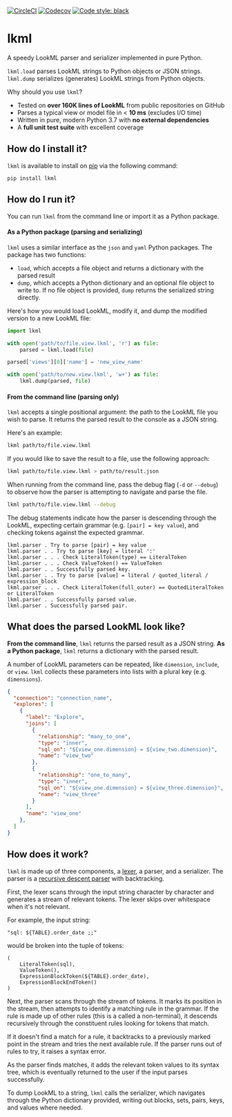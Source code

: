 [![CircleCI](https://img.shields.io/circleci/build/github/joshtemple/lkml.svg)](https://circleci.com/gh/joshtemple/lkml)
[![Codecov](https://img.shields.io/codecov/c/github/joshtemple/lkml.svg)](https://codecov.io/gh/joshtemple/lkml)
[![Code style: black](https://img.shields.io/badge/code%20style-black-000000.svg)](https://github.com/psf/black)

# lkml

A speedy LookML parser and serializer implemented in pure Python.

`lkml.load` parses LookML strings to Python objects or JSON strings. `lkml.dump` serializes (generates) LookML strings from Python objects.

Why should you use `lkml`?
- Tested on **over 160K lines of LookML** from public repositories on GitHub
- Parses a typical view or model file in < **10 ms** (excludes I/O time)
- Written in pure, modern Python 3.7 with **no external dependencies**
- A **full unit test suite** with excellent coverage

## How do I install it?

`lkml` is available to install on [pip](https://pypi.org/project/lkml/) via the following command:

```
pip install lkml
```

## How do I run it?

You can run `lkml` from the command line or import it as a Python package.

#### As a Python package (parsing and serializing)

`lkml` uses a similar interface as the `json` and `yaml` Python packages. The package has two functions:
 - `load`, which accepts a file object and returns a dictionary with the parsed result
 - `dump`, which accepts a Python dictionary and an optional file object to write to. If no file object is provided, `dump` returns the serialized string directly.

Here's how you would load LookML, modify it, and dump the modified version to a new LookML file:

```python
import lkml

with open('path/to/file.view.lkml', 'r') as file:
    parsed = lkml.load(file)

parsed['views'][0]['name'] = 'new_view_name'

with open('path/to/new.view.lkml', 'w+') as file:
    lkml.dump(parsed, file)
```

#### From the command line (parsing only)

`lkml` accepts a single positional argument: the path to the LookML file you wish to parse. It returns the parsed result to the console as a JSON string.

Here's an example:

```bash
lkml path/to/file.view.lkml
```

If you would like to save the result to a file, use the following approach:

```bash
lkml path/to/file.view.lkml > path/to/result.json
```

When running from the command line, pass the debug flag (`-d` or `--debug`) to observe how the parser is attempting to navigate and parse the file.

```bash
lkml path/to/file.view.lkml --debug
```

The debug statements indicate how the parser is descending through the LookML, expecting certain grammar (e.g. `[pair] = key value`), and checking tokens against the expected grammar.

```
lkml.parser . Try to parse [pair] = key value
lkml.parser . . Try to parse [key] = literal ':'
lkml.parser . . . Check LiteralToken(type) == LiteralToken
lkml.parser . . . Check ValueToken() == ValueToken
lkml.parser . . Successfully parsed key.
lkml.parser . . Try to parse [value] = literal / quoted_literal / expression_block
lkml.parser . . . Check LiteralToken(full_outer) == QuotedLiteralToken or LiteralToken
lkml.parser . . Successfully parsed value.
lkml.parser . Successfully parsed pair.
```

## What does the parsed LookML look like?

**From the command line**, `lkml` returns the parsed result as a JSON string. **As a Python package**, `lkml` returns a dictionary with the parsed result.

A number of LookML parameters can be repeated, like `dimension`, `include`, or `view`. `lkml` collects these parameters into lists with a plural key (e.g. `dimensions`).

```json
{
  "connection": "connection_name",
  "explores": [
    {
      "label": "Explore",
      "joins": [
        {
          "relationship": "many_to_one",
          "type": "inner",
          "sql_on": "${view_one.dimension} = ${view_two.dimension}",
          "name": "view_two"
        },
        {
          "relationship": "one_to_many",
          "type": "inner",
          "sql_on": "${view_one.dimension} = ${view_three.dimension}",
          "name": "view_three"
        }
      ],
      "name": "view_one"
    },
  ]
}
```

## How does it work?

`lkml` is made up of three components, a [lexer](https://en.wikipedia.org/wiki/Lexical_analysis), a parser, and a serializer. The parser is a [recursive descent parser](https://en.wikipedia.org/wiki/Recursive_descent_parser) with backtracking.

First, the lexer scans through the input string character by character and generates a stream of relevant tokens. The lexer skips over whitespace when it's not relevant.

For example, the input string:

```
"sql: ${TABLE}.order_date ;;"
```

would be broken into the tuple of tokens:

 ```
 (
     LiteralToken(sql),
     ValueToken(),
     ExpressionBlockToken(${TABLE}.order_date),
     ExpressionBlockEndToken()
 )
 ```

 Next, the parser scans through the stream of tokens. It marks its position in the stream, then attempts to identify a matching rule in the grammar. If the rule is made up of other rules (this is a called a non-terminal), it descends recursively through the constituent rules looking for tokens that match.

 If it doesn't find a match for a rule, it backtracks to a previously marked point in the stream and tries the next available rule. If the parser runs out of rules to try, it raises a syntax error.

 As the parser finds matches, it adds the relevant token values to its syntax tree, which is eventually returned to the user if the input parses successfully.

 To dump LookML to a string, `lkml` calls the serializer, which navigates through the Python dictionary provided, writing out blocks, sets, pairs, keys, and values where needed.
